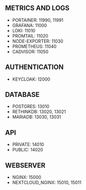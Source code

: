 ## METRICS AND LOGS
- PORTAINER: 11990, 11991
- GRAFANA: 11000
- LOKI: 11010 
- PROMTAIL: 11020
- NODE-EXPORTER: 11030
- PROMETHEUS: 11040
- CADVISOR: 11050
## AUTHENTICATION
- KEYCLOAK: 12000 
## DATABASE
- POSTGRES: 13010
- RETHINKDB: 13020, 13021
- MARIADB: 13030, 13031
## API
- PRIVATE: 14010
- PUBLIC: 14020 
## WEBSERVER
- NGINX: 15000  
- NEXTCLOUD_NGINX: 15010, 15011
